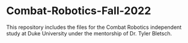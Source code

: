 # Combat-Robotics-Fall-2022
This repository includes the files for the Combat Robotics independent study at Duke University under the mentorship of Dr. Tyler Bletsch.
